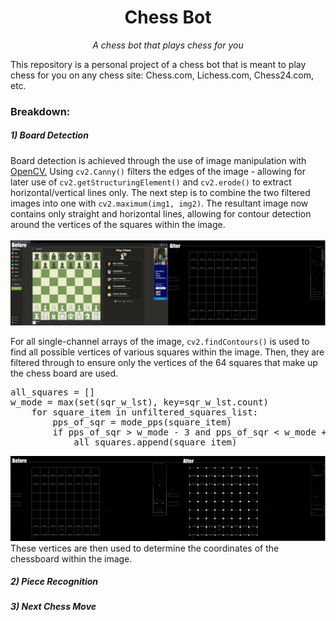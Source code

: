 <h1 align="center">Chess Bot</h1>
<p align="center"><i>A chess bot that plays chess for you</i></p>

This repository is a personal project of a chess bot that is meant to play chess for you on any chess site: Chess.com, Lichess.com, Chess24.com, etc.

<h3>Breakdown:</h3>

  <h5>1) Board Detection</h5>
  Board detection is achieved through the use of image manipulation with <a href="https://opencv.org/">OpenCV.</a> Using <code>cv2.Canny()</code> filters the edges of the image - 
  allowing for later use of <code>cv2.getStructuringElement()</code> and <code>cv2.erode()</code> to extract horizontal/vertical lines only. The next step is to combine the two filtered images into one with <code>cv2.maximum(img1, img2)</code>. 
  The resultant image now contains only straight and horizontal lines, allowing for contour detection around the vertices of the squares within the image. <br><br>
  
<img src="./README/Og_to_Lines2.png">

  For all single-channel arrays of the image, <code>cv2.findContours()</code> is used to find all possible vertices of various squares within the image. Then, they are filtered through to ensure only the vertices of the 64 squares that make up the chess board are used.
<pre>all_squares = []
w_mode = max(set(sqr_w_lst), key=sqr_w_lst.count)
    for square_item in unfiltered_squares_list:
        pps_of_sqr = mode_pps(square_item)
        if pps_of_sqr > w_mode - 3 and pps_of_sqr < w_mode + 3:
            all_squares.append(square_item)</pre>
<img src="./README/Lines_to_Points.png">
These vertices are then used to determine the coordinates of the chessboard within the image.

<h5>2) Piece Recognition</h5>
<h5>3) Next Chess Move</h5>
